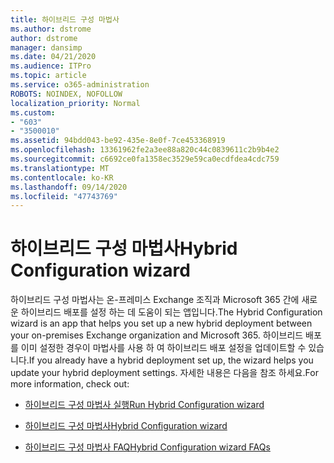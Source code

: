 ```yaml
---
title: 하이브리드 구성 마법사
ms.author: dstrome
author: dstrome
manager: dansimp
ms.date: 04/21/2020
ms.audience: ITPro
ms.topic: article
ms.service: o365-administration
ROBOTS: NOINDEX, NOFOLLOW
localization_priority: Normal
ms.custom:
- "603"
- "3500010"
ms.assetid: 94bdd043-be92-435e-8e0f-7ce453368919
ms.openlocfilehash: 13361962fe2a3ee88a820c44c0839611c2b9b4e2
ms.sourcegitcommit: c6692ce0fa1358ec3529e59ca0ecdfdea4cdc759
ms.translationtype: MT
ms.contentlocale: ko-KR
ms.lasthandoff: 09/14/2020
ms.locfileid: "47743769"
---
```

# <a name="hybrid-configuration-wizard"></a><span data-ttu-id="6f2da-102">하이브리드 구성 마법사</span><span class="sxs-lookup"><span data-stu-id="6f2da-102">Hybrid Configuration wizard</span></span>

<span data-ttu-id="6f2da-103">하이브리드 구성 마법사는 온-프레미스 Exchange 조직과 Microsoft 365 간에 새로운 하이브리드 배포를 설정 하는 데 도움이 되는 앱입니다.</span><span class="sxs-lookup"><span data-stu-id="6f2da-103">The Hybrid Configuration wizard is an app that helps you set up a new hybrid deployment between your on-premises Exchange organization and Microsoft 365.</span></span> <span data-ttu-id="6f2da-104">하이브리드 배포를 이미 설정한 경우이 마법사를 사용 하 여 하이브리드 배포 설정을 업데이트할 수 있습니다.</span><span class="sxs-lookup"><span data-stu-id="6f2da-104">If you already have a hybrid deployment set up, the wizard helps you update your hybrid deployment settings.</span></span> <span data-ttu-id="6f2da-105">자세한 내용은 다음을 참조 하세요.</span><span class="sxs-lookup"><span data-stu-id="6f2da-105">For more information, check out:</span></span>
  
- [<span data-ttu-id="6f2da-106">하이브리드 구성 마법사 실행</span><span class="sxs-lookup"><span data-stu-id="6f2da-106">Run Hybrid Configuration wizard</span></span>](https://technet.microsoft.com/library/mt595788%28v=exchg.150%29.aspx)

- [<span data-ttu-id="6f2da-107">하이브리드 구성 마법사</span><span class="sxs-lookup"><span data-stu-id="6f2da-107">Hybrid Configuration wizard</span></span>](https://technet.microsoft.com/library/hh529921%28v=exchg.150%29.aspx)

- [<span data-ttu-id="6f2da-108">하이브리드 구성 마법사 FAQ</span><span class="sxs-lookup"><span data-stu-id="6f2da-108">Hybrid Configuration wizard FAQs</span></span>](https://technet.microsoft.com/library/mt488940%28v=exchg.150%29.aspx)
